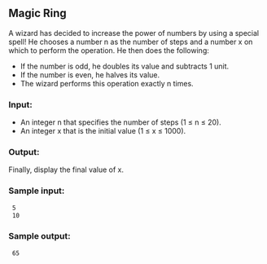 ## Magic Ring

A wizard has decided to increase the power of numbers by using a special spell! He chooses a number n as the number of steps and a number x on which to perform the operation. He then does the following:

- If the number is odd, he doubles its value and subtracts 1 unit.
- If the number is even, he halves its value.
- The wizard performs this operation exactly n times.

### Input:

- An integer n that specifies the number of steps (1 ≤ n ≤ 20).
- An integer x that is the initial value (1 ≤ x ≤ 1000).

### Output:

Finally, display the final value of x.

### Sample input:
```sh
 5
 10
```

### Sample output:
```sh
 65
```